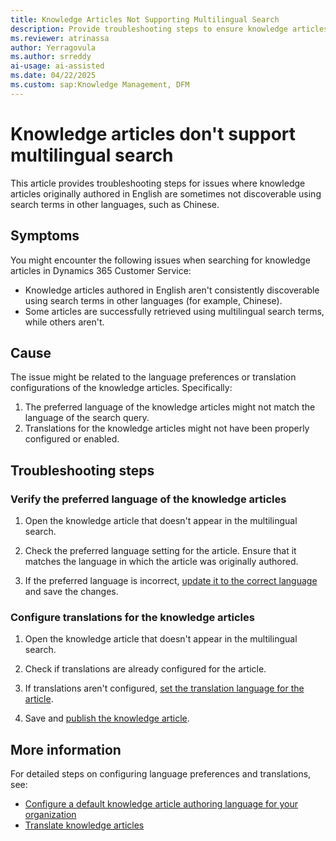 ```yaml
---
title: Knowledge Articles Not Supporting Multilingual Search
description: Provide troubleshooting steps to ensure knowledge articles are properly configured to support multilingual search in Microsoft Dynamics 365 Customer Service.
ms.reviewer: atrinassa
author: Yerragovula
ms.author: srreddy
ai-usage: ai-assisted
ms.date: 04/22/2025
ms.custom: sap:Knowledge Management, DFM
---
```

# Knowledge articles don't support multilingual search

This article provides troubleshooting steps for issues where knowledge articles originally authored in English are sometimes not discoverable using search terms in other languages, such as Chinese.

## Symptoms

You might encounter the following issues when searching for knowledge articles in Dynamics 365 Customer Service:

- Knowledge articles authored in English aren't consistently discoverable using search terms in other languages (for example, Chinese).
- Some articles are successfully retrieved using multilingual search terms, while others aren't.

## Cause

The issue might be related to the language preferences or translation configurations of the knowledge articles. Specifically:

1. The preferred language of the knowledge articles might not match the language of the search query.
2. Translations for the knowledge articles might not have been properly configured or enabled.

## Troubleshooting steps

### Verify the preferred language of the knowledge articles

1. Open the knowledge article that doesn't appear in the multilingual search.
2. Check the preferred language setting for the article. Ensure that it matches the language in which the article was originally authored.

3. If the preferred language is incorrect, [update it to the correct language](/dynamics365/customer-service/use/set-knowledge-article-authoring-language#personalize-your-language-preferences-for-authoring-knowledge-articles) and save the changes.

### Configure translations for the knowledge articles

1. Open the knowledge article that doesn't appear in the multilingual search.

2. Check if translations are already configured for the article.

3. If translations aren't configured, [set the translation language for the article](/dynamics365/customer-service/use/translate-ka#select-a-language-for-your-knowledge-article-translation).

4. Save and [publish the knowledge article](/dynamics365/customer-service/use/publish-ka#publish-knowledge-articles).

## More information

For detailed steps on configuring language preferences and translations, see:

- [Configure a default knowledge article authoring language for your organization](/dynamics365/customer-service/use/set-knowledge-article-authoring-language)
- [Translate knowledge articles](/dynamics365/customer-service/use/translate-ka)
